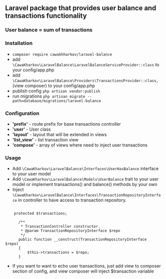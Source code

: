 ## Laravel package that provides user balance and transactions functionality

### User balance = sum of transactions

### Installation

 - ```composer require cawakhharkov/laravel-balance```
 - add ```\CawaKharkov\LaravelBalance\LaravelBalanceServiceProvider::class``` to your config/app.php
 - add ```\CawaKharkov\LaravelBalance\Providers\TransactionsProvider::class,```(view composer) to your config/app.php
 - publish config ```php artisan vendor:publish```
 - run migrations ```php artisan migrate --path=database/migrations/laravel-balance```
 
 
### Configuration
  - **'prefix'** - route prefix for base transactions controller 
  - **'user'** - User class
  - **'layout'** -  layout that will be extended in views
  - **'list_view'** - list transaction view
  - **'compose'** - array of views where need to inject user transactions
  
### Usage
  - Add  ```\CawaKharkov\LaravelBalance\Interfaces\UserHasBalance``` interface to your user model
  - Add ```\CawaKharkov\LaravelBalance\Models\UserBalance``` trait to your user model
   or implement transactions() and balance() methods by your own
  - Inject ```\CawaKharkov\LaravelBalance\Interfaces\TransactionRepositoryInterface``` in controller to have access to transaction repository.
  
   ```
   
       protected $transactions;
     
         /**
          * TransactionController constructor.
          * @param TransactionRepositoryInterface $repo
          */
         public function __construct(TransactionRepositoryInterface $repo)
         {
             $this->transactions = $repo;
         }
   ```    
     
   - If you want to want to echo user transactions, just add view to composer section of config, 
   and view composer will inject $transaction variable  
   
